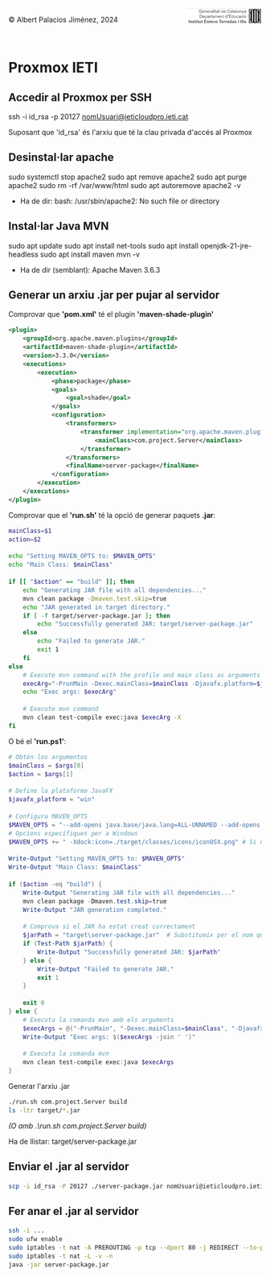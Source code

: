 <div style="display: flex; width: 100%;">
    <div style="flex: 1; padding: 0px;">
        <p>© Albert Palacios Jiménez, 2024</p>
    </div>
    <div style="flex: 1; padding: 0px; text-align: right;">
        <img src="./assets/ieti.png" height="32" alt="Logo de IETI" style="max-height: 32px;">
    </div>
</div>
<br/>

# Proxmox IETI  

## Accedir al Proxmox per SSH

ssh -i id_rsa -p 20127 nomUsuari@ieticloudpro.ieti.cat

Suposant que 'id_rsa' és l'arxiu que té la clau privada d'accés al Proxmox

## Desinstal·lar apache

sudo systemctl stop apache2
sudo apt remove apache2
sudo apt purge apache2
sudo rm -rf /var/www/html
sudo apt autoremove
apache2 -v

- Ha de dir: bash: /usr/sbin/apache2: No such file or directory

## Instal·lar Java MVN

sudo apt update
sudo apt install net-tools
sudo apt install openjdk-21-jre-headless
sudo apt install maven
mvn -v

- Ha de dir (semblant): Apache Maven 3.6.3

## Generar un arxiu .jar per pujar al servidor

Comprovar que **'pom.xml'** té el plugin **'maven-shade-plugin'**

```xml
<plugin>
    <groupId>org.apache.maven.plugins</groupId>
    <artifactId>maven-shade-plugin</artifactId>
    <version>3.3.0</version>
    <executions>
        <execution>
            <phase>package</phase>
            <goals>
                <goal>shade</goal>
            </goals>
            <configuration>
                <transformers>
                    <transformer implementation="org.apache.maven.plugins.shade.resource.ManifestResourceTransformer">
                        <mainClass>com.project.Server</mainClass> 
                    </transformer>
                </transformers>
                <finalName>server-package</finalName>
            </configuration>
        </execution>
    </executions>
</plugin>
```

Comprovar que el **'run.sh'** té la opció de generar paquets **.jar**:

```sh
mainClass=$1
action=$2 

echo "Setting MAVEN_OPTS to: $MAVEN_OPTS"
echo "Main Class: $mainClass"

if [[ "$action" == "build" ]]; then
    echo "Generating JAR file with all dependencies..."
    mvn clean package -Dmaven.test.skip=true
    echo "JAR generated in target directory."
    if [ -f target/server-package.jar ]; then
        echo "Successfully generated JAR: target/server-package.jar"
    else
        echo "Failed to generate JAR."
        exit 1
    fi
else
    # Execute mvn command with the profile and main class as arguments
    execArg="-PrunMain -Dexec.mainClass=$mainClass -Djavafx.platform=$javafx_platform"
    echo "Exec args: $execArg"

    # Execute mvn command
    mvn clean test-compile exec:java $execArg -X
fi
```

O bé el **'run.ps1'**:

```powershell
# Obtén los argumentos
$mainClass = $args[0]
$action = $args[1]

# Define la plataforma JavaFX
$javafx_platform = "win"

# Configura MAVEN_OPTS
$MAVEN_OPTS = "--add-opens java.base/java.lang=ALL-UNNAMED --add-opens java.base/java.nio=ALL-UNNAMED --add-opens java.base/java.util=ALL-UNNAMED --module-path $FX_PATH --add-modules javafx.controls,javafx.fxml,javafx.graphics"
# Opcions específiques per a Windows
$MAVEN_OPTS += " -Xdock:icon=./target/classes/icons/iconOSX.png" # Si necessites aquesta opció, la pots mantenir

Write-Output "Setting MAVEN_OPTS to: $MAVEN_OPTS"
Write-Output "Main Class: $mainClass"

if ($action -eq "build") {
    Write-Output "Generating JAR file with all dependencies..."
    mvn clean package -Dmaven.test.skip=true
    Write-Output "JAR generation completed."
    
    # Comprova si el JAR ha estat creat correctament
    $jarPath = "target\server-package.jar"  # Substitueix per el nom que has definit
    if (Test-Path $jarPath) {
        Write-Output "Successfully generated JAR: $jarPath"
    } else {
        Write-Output "Failed to generate JAR."
        exit 1
    }
    
    exit 0
} else {
    # Executa la comanda mvn amb els arguments
    $execArgs = @("-PrunMain", "-Dexec.mainClass=$mainClass", "-Djavafx.platform=$javafx_platform")
    Write-Output "Exec args: $($execArgs -join ' ')"

    # Executa la comanda mvn
    mvn clean test-compile exec:java $execArgs
}
```

Generar l'arxiu .jar

```bash
./run.sh com.project.Server build
ls -ltr target/*.jar
```

*(O amb .\run.sh com.project.Server build)*

Ha de llistar: target/server-package.jar

## Enviar el .jar al servidor

```bash
scp -i id_rsa -P 20127 ./server-package.jar nomUsuari@ieticloudpro.ieti.cat:~/
```

## Fer anar el .jar al servidor

```bash
ssh -i ...
sudo ufw enable
sudo iptables -t nat -A PREROUTING -p tcp --dport 80 -j REDIRECT --to-port 3000
sudo iptables -t nat -L -v -n
java -jar server-package.jar
```

